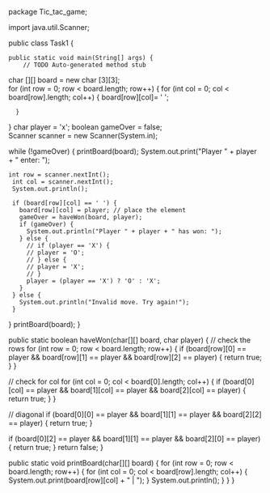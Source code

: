 package Tic_tac_game;

import java.util.Scanner;

public class Task1 {

	public static void main(String[] args) {
		// TODO Auto-generated method stub
  char [][] board = new char [3][3];  
  for (int row = 0; row < board.length; row++) { 
	  for (int col = 0; col < board[row].length; col++)  { 
		  board[row][col]= ' ';  
		  
		  
	  }
  }
   char  player = 'x'; 
   boolean gameOver = false;  
   Scanner scanner = new Scanner(System.in); 

   while (!gameOver) {
     printBoard(board);
     System.out.print("Player " + player + " enter: ");
     
	int row = scanner.nextInt();
     int col = scanner.nextInt();
     System.out.println();

     if (board[row][col] == ' ') {
       board[row][col] = player; // place the element
       gameOver = haveWon(board, player);
       if (gameOver) {
         System.out.println("Player " + player + " has won: ");
       } else {
         // if (player == 'X') {
         // player = 'O';
         // } else {
         // player = 'X';
         // }
         player = (player == 'X') ? 'O' : 'X';
       }
     } else {
       System.out.println("Invalid move. Try again!");
     }
   }
   printBoard(board);
 }

 public static boolean haveWon(char[][] board, char player) {
   // check the rows
   for (int row = 0; row < board.length; row++) {
     if (board[row][0] == player && board[row][1] == player && board[row][2] == player) {
       return true;
     }
   }

   // check for col
   for (int col = 0; col < board[0].length; col++) {
     if (board[0][col] == player && board[1][col] == player && board[2][col] == player) {
       return true;
     }
   }

   // diagonal
   if (board[0][0] == player && board[1][1] == player && board[2][2] == player) {
     return true;
   }

   if (board[0][2] == player && board[1][1] == player && board[2][0] == player) {
     return true;
   }
   return false;
 }  
 

 public static void printBoard(char[][] board) {
   for (int row = 0; row < board.length; row++) {
     for (int col = 0; col < board[row].length; col++) {
       System.out.print(board[row][col] + " | ");
     }
     System.out.println();
   }
 } 
} 
